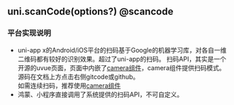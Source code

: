 ## uni.scanCode(options?) @scancode

<!-- UTSAPIJSON.scanCode.description -->

<!-- UTSAPIJSON.scanCode.compatibility -->

<!-- UTSAPIJSON.scanCode.param -->

<!-- UTSAPIJSON.scanCode.returnValue -->

<!-- UTSAPIJSON.scanCode.example -->

<!-- UTSAPIJSON.scanCode.tutorial -->

<!-- UTSAPIJSON.general_type.name -->

<!-- UTSAPIJSON.general_type.param -->

### 平台实现说明
- uni-app x的Android/iOS平台的扫码基于Google的机器学习库，对各自一维二维码都有较好的识别效果。超过了uni-app的扫码。
	扫码API，其实是一个开源的uvue页面，页面中内嵌了[camera组件](../component/camera.md)，camera组件提供扫码模式。源码在文档上方点击右侧gitcode或github。\
	如需连续扫码，推荐使用[camera组件](../component/camera.md)
- 鸿蒙、小程序直接调用了系统提供的扫码API，不可自定义。